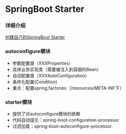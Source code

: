 # SpringBoot Starter

### 详细介绍
[创建自己的SpringBoot Starter](https://juejin.im/post/5e03753ff265da33d83e80f4)

### autoconfigure模块
* 参数配置类（XXXProperties）
* 具体业务实现类（需要被注入到容器的Bean）
* 自动配置类（XXXAutoConfiguration）
* 条件化配置(Condition)
* 重点：配置spring.factories（/resources/META-INF下）

### starter模块
* 提供了对autoconfigure模块的依赖
* 代码自动提示：spring-boot-configuration-processor
* 过滤加载：spring-boot-autoconfigure-processor
